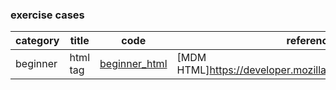 <!-- [이름](경로) 링크생성 
[beginner_html](./cases/beginner_html_site_styled.html) -->
<!-- # = h1 -->
### exercise cases
<!-- |--| 파이프라인 -->
<!-- title heder -->
<!-- table td -->
|category|title|code|reference|
|--|--|--|--|  
| beginner | html tag | [beginner_html](./cases/beginner_html_site_styled.html) | [MDM HTML]https://developer.mozilla.org/ko/docs/Web/HTML |